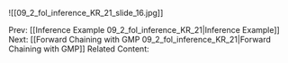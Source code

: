 ﻿

![[09_2_fol_inference_KR_21_slide_16.jpg]]


Prev: [[Inference Example 09_2_fol_inference_KR_21|Inference Example]]
Next: [[Forward Chaining with GMP 09_2_fol_inference_KR_21|Forward Chaining with GMP]]
Related Content: